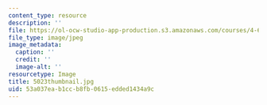 ```yaml
---
content_type: resource
description: ''
file: https://ol-ocw-studio-app-production.s3.amazonaws.com/courses/4-614-religious-architecture-and-islamic-cultures-fall-2002/53a037eab1ccb8fb0615edded1434a9c_5023thumbnail.jpg
file_type: image/jpeg
image_metadata:
  caption: ''
  credit: ''
  image-alt: ''
resourcetype: Image
title: 5023thumbnail.jpg
uid: 53a037ea-b1cc-b8fb-0615-edded1434a9c
---
```

